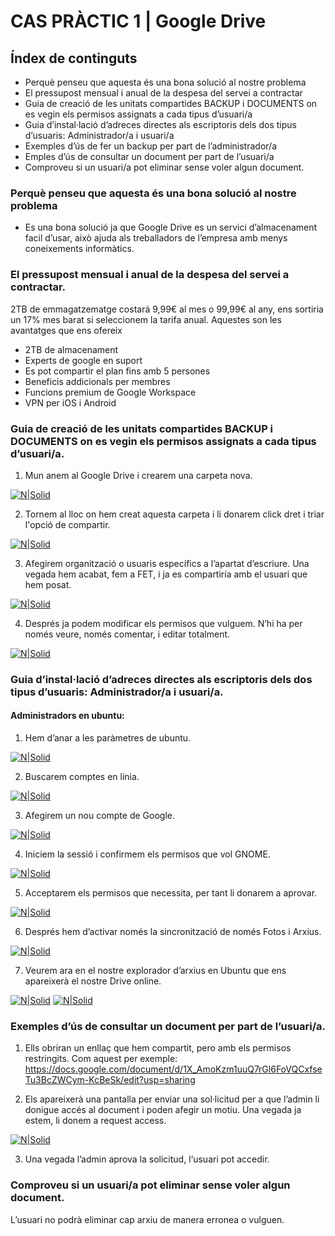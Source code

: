 # CAS PRÀCTIC 1 | Google Drive
## Índex de continguts
- Perquè penseu que aquesta és una bona solució al nostre problema
- El pressupost mensual i anual de la despesa del servei a contractar
- Guia de creació de les unitats compartides BACKUP i DOCUMENTS on es vegin els permisos assignats a cada tipus d’usuari/a
- Guia d’instal·lació d’adreces directes als escriptoris dels dos tipus d’usuaris: Administrador/a i usuari/a
- Exemples d’ús de fer un backup per part de l’administrador/a
- Emples d’ús de consultar un document per part de l’usuari/a
- Comproveu si un usuari/a pot eliminar sense voler algun document.

### Perquè penseu que aquesta és una bona solució al nostre problema
- Es una bona solució ja que Google Drive es un servici d’almacenament facil d’usar, això ajuda als treballadors de l’empresa amb menys coneixements informàtics.

### El pressupost mensual i anual de la despesa del servei a contractar.
2TB de emmagatzematge costará 9,99€ al mes o 99,99€ al any, ens sortiria un 17% mes barat si seleccionem la tarifa anual. Aquestes son les avantatges que ens ofereix
- 2TB de almacenament
- Experts de google en suport
- Es pot compartir el plan fins amb 5 persones
- Beneficis addicionals per membres
- Funcions premium de Google Workspace
- VPN per iOS i Android

### Guia de creació de les unitats compartides BACKUP i DOCUMENTS on es vegin els permisos assignats a cada tipus d’usuari/a.
1. Mun anem al Google Drive i crearem una carpeta nova.

[![N|Solid](1.png)](https://nodesource.com/products/nsolid)

2. Tornem al lloc on hem creat aquesta carpeta i li donarem click dret i triar l'opció de compartir.

[![N|Solid](2.png)](https://nodesource.com/products/nsolid)

3. Afegirem organització o usuaris específics a l’apartat d’escriure. Una vegada hem acabat, fem a FET, i ja es compartiría amb el usuari que hem posat.

[![N|Solid](3.png)](https://nodesource.com/products/nsolid)

4. Després ja podem modificar els permisos que vulguem. N’hi ha per només veure, només comentar, i editar totalment.

[![N|Solid](4.png)](https://nodesource.com/products/nsolid)

### Guia d’instal·lació d’adreces directes als escriptoris dels dos tipus d’usuaris: Administrador/a i usuari/a.
#### Administradors en ubuntu:

1. Hem d’anar a les paràmetres de ubuntu.

[![N|Solid](5.png)](https://nodesource.com/products/nsolid)

2. Buscarem comptes en línia.

[![N|Solid](6.png)](https://nodesource.com/products/nsolid)

3. Afegirem un nou compte de Google.

[![N|Solid](7.png)](https://nodesource.com/products/nsolid)

4. Iniciem la sessió i confirmem els permisos que vol GNOME.

[![N|Solid](8.png)](https://nodesource.com/products/nsolid)

5. Acceptarem els permisos que necessita, per tant li donarem a aprovar.

[![N|Solid](9.png)](https://nodesource.com/products/nsolid)

6. Després hem d’activar només la sincronització de només Fotos i Arxius.

[![N|Solid](100.png)](https://nodesource.com/products/nsolid)

7. Veurem ara en el nostre explorador d’arxius en Ubuntu que ens apareixerà el nostre Drive online.

[![N|Solid](10.png)](https://nodesource.com/products/nsolid) [![N|Solid](11.png)](https://nodesource.com/products/nsolid)

### Exemples d’ús de consultar un document per part de l’usuari/a.

1. Ells obriran un enllaç que hem compartit, pero amb els permisos restringits. Com aquest per exemple: https://docs.google.com/document/d/1X_AmoKzm1uuQ7rGl6FoVQCxfseTu3BcZWCym-KcBeSk/edit?usp=sharing

2. Els apareixerà una pantalla per enviar una sol·licitud per a que l’admin li donigue accés al document i poden afegir un motiu. Una vegada ja estem, li donem a request access.

[![N|Solid](12.png)](https://nodesource.com/products/nsolid)

3. Una vegada l’admin aprova la solicitud, l‘usuari pot accedir.

### Comproveu si un usuari/a pot eliminar sense voler algun document.

L’usuari no podrà eliminar cap arxiu de manera erronea o vulguen. 
